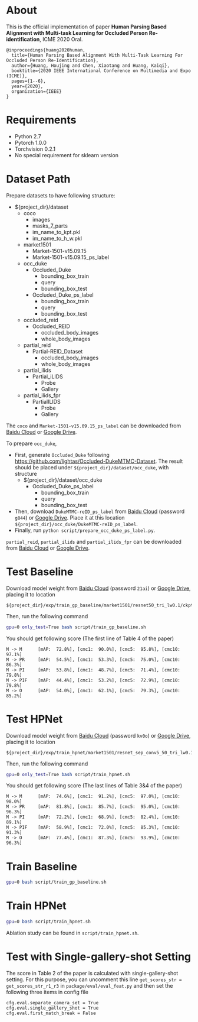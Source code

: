 # About

This is the official implementation of paper **Human Parsing Based Alignment with Multi-task Learning for Occluded Person Re-identification**, ICME 2020 Oral.

```
@inproceedings{huang2020human,
  title={Human Parsing Based Alignment With Multi-Task Learning For Occluded Person Re-Identification},
  author={Huang, Houjing and Chen, Xiaotang and Huang, Kaiqi},
  booktitle={2020 IEEE International Conference on Multimedia and Expo (ICME)},
  pages={1--6},
  year={2020},
  organization={IEEE}
}
```

# Requirements

- Python 2.7
- Pytorch 1.0.0
- Torchvision 0.2.1
- No special requirement for sklearn version

# Dataset Path

Prepare datasets to have following structure:

- ${project_dir}/dataset
  - coco
    - images
    - masks_7_parts
    - im_name_to_kpt.pkl
    - im_name_to_h_w.pkl
  - market1501
    - Market-1501-v15.09.15
    - Market-1501-v15.09.15_ps_label
  - occ_duke
    - Occluded_Duke
      - bounding_box_train
      - query
      - bounding_box_test
    - Occluded_Duke_ps_label
      - bounding_box_train
      - query
      - bounding_box_test
  - occluded_reid
    - Occluded_REID
      - occluded_body_images
      - whole_body_images
  - partial_reid
    - Partial-REID_Dataset
      - occluded_body_images
      - whole_body_images
  - partial_ilids
    - Partial_iLIDS
      - Probe
      - Gallery
  - partial_ilids_fpr
    - PartialILIDS
      - Probe
      - Gallery

The `coco` and `Market-1501-v15.09.15_ps_label` can be downloaded from [Baidu Cloud](https://pan.baidu.com/s/1Mm2gWO-Xg3wiyCd6SEAWaA) or [Google Drive](https://drive.google.com/open?id=1BARSoobjTAPeOSOM-HnGzlOYTj1l9-Qs).

To prepare `occ_duke`,
- First, generate `Occluded_Duke` following https://github.com/lightas/Occluded-DukeMTMC-Dataset. The result should be placed under `${project_dir}/dataset/occ_duke`, with structure
  - ${project_dir}/dataset/occ_duke
    - Occluded_Duke_ps_label
      - bounding_box_train
      - query
      - bounding_box_test
- Then, download `DukeMTMC-reID_ps_label` from [Baidu Cloud](https://pan.baidu.com/s/1Mm2gWO-Xg3wiyCd6SEAWaA) (password `g844`) or [Google Drive](https://drive.google.com/open?id=1BARSoobjTAPeOSOM-HnGzlOYTj1l9-Qs). Place it at this location `${project_dir}/occ_duke/DukeMTMC-reID_ps_label`.
- Finally, run `python script/prepare_occ_duke_ps_label.py`.

`partial_reid`, `partial_ilids` and `partial_ilids_fpr` can be downloaded from [Baidu Cloud](https://pan.baidu.com/s/1VWy9iuGpMNH1W9NE6fM64Q) or [Google Drive](https://drive.google.com/file/d/17kwXrM9Fg0IcOwaNMbyAsn8snS5w8_S8/view?usp=sharing).

# Test Baseline

Download model weight from [Baidu Cloud](https://pan.baidu.com/s/1p8bGZYOvTZ55zCXLyOgcFA) (password `21ai`) or [Google Drive](https://drive.google.com/drive/folders/1GSJop9aqtENGDXG0MB7A_lQfBRkHjwUp?usp=sharing), placing it to location
```
${project_dir}/exp/train_gp_baseline/market1501/resnet50_tri_lw0.1/ckpt.pth
```

Then, run the following command
```bash
gpu=0 only_test=True bash script/train_gp_baseline.sh
```
You should get following score (The first line of Table 4 of the paper)
```
M -> M      [mAP:  72.8%], [cmc1:  90.0%], [cmc5:  95.8%], [cmc10:  97.1%]
M -> PR     [mAP:  54.5%], [cmc1:  53.3%], [cmc5:  75.0%], [cmc10:  86.3%]
M -> PI     [mAP:  53.8%], [cmc1:  48.7%], [cmc5:  71.4%], [cmc10:  79.8%]
M -> PIF    [mAP:  44.4%], [cmc1:  53.2%], [cmc5:  72.9%], [cmc10:  79.8%]
M -> O      [mAP:  54.0%], [cmc1:  62.1%], [cmc5:  79.3%], [cmc10:  85.2%]
```

# Test HPNet

Download model weight from [Baidu Cloud](https://pan.baidu.com/s/1kufxBFwcdUWRCGZ1zhVQhg) (password `kv0o`) or [Google Drive](https://drive.google.com/drive/folders/1wEd-j7vKfMLRT9jzfektgzwBt9ykA1yQ?usp=sharing), placing it to location
```
${project_dir}/exp/train_hpnet/market1501/resnet_sep_conv5_50_tri_lw0.1_seg_lw1_coco_lw1/ckpt.pth
```

Then, run the following command
```bash
gpu=0 only_test=True bash script/train_hpnet.sh
```
You should get following score (The last lines of Table 3&4 of the paper)
```
M -> M      [mAP:  74.6%], [cmc1:  91.2%], [cmc5:  97.0%], [cmc10:  98.0%]
M -> PR     [mAP:  81.8%], [cmc1:  85.7%], [cmc5:  95.0%], [cmc10:  96.3%]
M -> PI     [mAP:  72.2%], [cmc1:  68.9%], [cmc5:  82.4%], [cmc10:  89.1%]
M -> PIF    [mAP:  58.9%], [cmc1:  72.0%], [cmc5:  85.3%], [cmc10:  91.3%]
M -> O      [mAP:  77.4%], [cmc1:  87.3%], [cmc5:  93.9%], [cmc10:  96.3%]
```

# Train Baseline

```bash
gpu=0 bash script/train_gp_baseline.sh
```

# Train HPNet

```bash
gpu=0 bash script/train_hpnet.sh
```

Ablation study can be found in `script/train_hpnet.sh`.

# Test with Single-gallery-shot Setting

The score in Table 2 of the paper is calculated with single-gallery-shot setting. For this purpose, you can uncomment this line `get_scores_str = get_scores_str_r1_r3` in `package/eval/eval_feat.py` and then set the following three items in config file
```
cfg.eval.separate_camera_set = True
cfg.eval.single_gallery_shot = True
cfg.eval.first_match_break = False
```